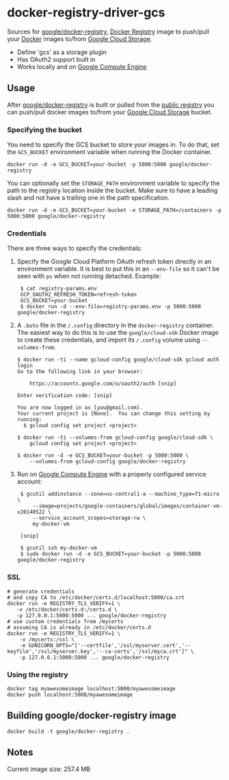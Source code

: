 # docker-registry-driver-gcs

Sources for [google/docker-registry](https://index.docker.io/u/google/docker-registry/), [Docker Registry](https://github.com/dotcloud/docker-registry) image to push/pull your [Docker](https://www.docker.io/) images to/from [Google Cloud Storage](https://cloud.google.com/products/cloud-storage/).

- Define 'gcs' as a storage plugin
- Has OAuth2 support built in
- Works locally and on [Google Compute Engine](https://cloud.google.com/products/compute-engine/)

## Usage

After [google/docker-registry](https://index.docker.io/u/google/docker-registry) is built or pulled from the [public registry]( https://index.docker.io/u/google/docker-registry) you can push/pull docker images to/from your [Google Cloud Storage](https://cloud.google.com/products/cloud-storage/) bucket.

### Specifying the bucket

You need to specify the GCS bucket to store your images in.  To do that, set the `GCS_BUCKET` environment variable when running the Docker container.

    docker run -d -e GCS_BUCKET=your-bucket -p 5000:5000 google/docker-registry

You can optionally set the `STORAGE_PATH` environment variable to specify the path to the registry location inside the bucket.  Make sure to have a leading slash and not have a trailing one in the path specification.

    docker run -d -e GCS_BUCKET=your-bucket -e STORAGE_PATH=/containers -p 5000:5000 google/docker-registry

### Credentials

There are three ways to specify the credentials:

1. Specify the Google Cloud Platform OAuth refresh token directly in an environment variable.  It is best to put this in an `--env-file` so it can't be seen with `ps` when not running detached.  Example:

        $ cat registry-params.env
        GCP_OAUTH2_REFRESH_TOKEN=refresh-token
        GCS_BUCKET=your-bucket
        $ docker run -d --env-file=registry-params.env -p 5000:5000 google/docker-registry

1.  A `.boto` file in the `/.config` directory in the `docker-registry` container. The easiest way to do this is to use the `google/cloud-sdk` Docker image to create these credentials, and import its `/.config` volume using `--volumes-from`.

        $ docker run -ti --name gcloud-config google/cloud-sdk gcloud auth login
        Go to the following link in your browser:

            https://accounts.google.com/o/oauth2/auth [snip]

        Enter verification code: [snip]

        You are now logged in as [you@gmail.com].
        Your current project is [None].  You can change this setting by running:
          $ gcloud config set project <project>

        $ docker run -ti --volumes-from gcloud-config google/cloud-sdk \
            gcloud config set project <project>

        $ docker run -d -e GCS_BUCKET=your-bucket -p 5000:5000 \
            --volumes-from gcloud-config google/docker-registry

1. Run on [Google Compute Engine](https://cloud.google.com/products/compute-engine/) with a properly configured service account:

        $ gcutil addinstance --zone=us-central1-a --machine_type=f1-micro \
            --image=projects/google-containers/global/images/container-vm-v20140522 \
            --service_account_scopes=storage-rw \
            my-docker-vm

        [snip]

        $ gcutil ssh my-docker-vm
        $ sudo docker run -d -e GCS_BUCKET=your-bucket -p 5000:5000 google/docker-registry

### SSL

    # generate credentials
    # and copy CA to /etc/docker/certs.d/localhost:5000/ca.crt
    docker run -e REGISTRY_TLS_VERIFY=1 \
       -v /etc/docker/certs.d:/certs.d \
       -p 127.0.0.1:5000:5000 ... google/docker-registry
    # use custom credentials from /mycerts
    # assuming CA is already in /etc/docker/certs.d
    docker run -e REGISTRY_TLS_VERIFY=1 \
        -v /mycerts:/ssl \
        -e GUNICORN_OPTS="['--certfile','/ssl/myserver.cert','--keyfile','/ssl/myserver.key','--ca-certs','/ssl/myca.crt']" \
        -p 127.0.0.1:5000:5000 ... google/docker-registry


### Using the registry

    docker tag myawesomeimage localhost:5000/myawesomeimage
    docker push localhost:5000/myawesomeimage

## Building google/docker-registry image

    docker build -t google/docker-registry .

## Notes

Current image size: 257.4 MB
